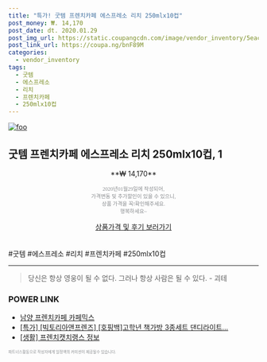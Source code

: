 ```yaml
--- 
title: "특가! 굿템 프렌치카페 에스프레소 리치 250mlx10컵" 
post_money: ₩. 14,170 
post_date: dt. 2020.01.29 
post_img_url: https://static.coupangcdn.com/image/vendor_inventory/5eac/b5b1f31e096bd6801139133bc6d419bb62896173847d7af33039a06c6800.jpg 
post_link_url: https://coupa.ng/bnF89M 
categories: 
  - vendor_inventory 
tags: 
  - 굿템 
  - 에스프레소 
  - 리치 
  - 프렌치카페 
  - 250mlx10컵 
--- 
```

[![foo](https://static.coupangcdn.com/image/vendor_inventory/5eac/b5b1f31e096bd6801139133bc6d419bb62896173847d7af33039a06c6800.jpg)](https://coupa.ng/bnF89M) 

## 굿템 프렌치카페 에스프레소 리치 250mlx10컵, 1 
<p style="text-align: center;">**₩ 14,170**</p> 
<p style="text-align: center;"><span style="color: #898c8f; font-family: Georgia,Times,serif; font-size: 0.75em;">2020년01월29일에 작성되어, <br>가격변동 및 추가할인이 있을 수 있으니,<br> 상품 가격을 꼭!확인해주세요.<br>행복하세요~</span> 
</p>	 
<div markdown="0" style="text-align: center;"><a href="https://coupa.ng/bnF89M" class="btn btn--success">상품가격 및 후기 보러가기</a></div> 
<br><br> 
  #굿템 #에스프레소 #리치 #프렌치카페 #250mlx10컵 
<hr> 

> 당신은 항상 영웅이 될 수 없다. 그러나 항상 사람은 될 수 있다. - 괴테 


### POWER LINK

* <a href="https://blog.naver.com/fasyy4321/221790749912" target="_blank">남양 프렌치카페 카페믹스</a>
* <a href="https://blog.naver.com/sakai111/221787664836" target="_blank">[특가] [빅토리아앤프렌즈] [호핑백]고학년 책가방 3종세트 댄디라이트...</a>
* <a href="https://blog.naver.com/santokki14/221769991470" target="_blank"> [생활] 프렌치캣치랭스 정보 </a>

<span style="color: #898c8f; font-family: Georgia,Times,serif; font-size: 0.55em;">파트너스활동으로 작성자에게 일정액의 커미션이 제공될수 있습니다.</span> 
